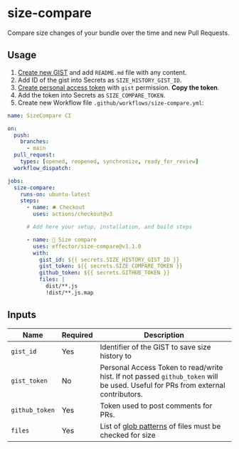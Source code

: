 # size-compare

Compare size changes of your bundle over the time and new Pull Requests.

## Usage

1. [Create new GIST](https://gist.github.com/) and add `README.md` file with any content.
2. Add ID of the gist into Secrets as `SIZE_HISTORY_GIST_ID`.
3. [Create personal access token](https://github.com/settings/tokens) with `gist` permission. **Copy the token**.
4. Add the token into Secrets as `SIZE_COMPARE_TOKEN`.
5. Create new Workflow file `.github/workflows/size-compare.yml`:

```yaml
name: SizeCompare CI

on:
  push:
    branches:
      - main
  pull_request:
    types: [opened, reopened, synchronize, ready_for_review]
  workflow_dispatch:

jobs:
  size-compare:
    runs-on: ubuntu-latest
    steps:
      - name: 🛎️ Checkout
        uses: actions/checkout@v3

      # Add here your setup, installation, and build steps

      - name: 🚛 Size compare
        uses: effector/size-compare@v1.1.0
        with:
          gist_id: ${{ secrets.SIZE_HISTORY_GIST_ID }}
          gist_token: ${{ secrets.SIZE_COMPARE_TOKEN }}
          github_token: ${{ secrets.GITHUB_TOKEN }}
          files: |
            dist/**.js
            !dist/**.js.map
```

## Inputs

| Name           | Required | Description                                                                                                                     |
| -------------- | -------- | ------------------------------------------------------------------------------------------------------------------------------- |
| `gist_id`      | Yes      | Identifier of the GIST to save size history to                                                                                  |
| `gist_token`   | No       | Personal Access Token to read/write hist. If not passed `github_token` will be used. Useful for PRs from external contributors. |
| `github_token` | Yes      | Token used to post comments for PRs.                                                                                            |
| `files`        | Yes      | List of [glob patterns](https://github.com/actions/toolkit/tree/main/packages/glob#patterns) of files must be checked for size  |
